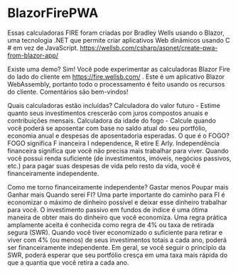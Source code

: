 # BlazorFirePWA
 Essas calculadoras FIRE foram criadas por Bradley Wells usando o Blazor, uma tecnologia .NET que permite criar aplicativos Web dinâmicos usando C # em vez de JavaScript.
 https://wellsb.com/csharp/aspnet/create-pwa-from-blazor-app/

Existe uma demo?
Sim! Você pode experimentar as calculadoras Blazor Fire do lado do cliente em https://fire.wellsb.com/ . Este é um aplicativo Blazor WebAssembly, portanto todo o processamento é feito usando os recursos do cliente. 
Comentários são bem-vindos!

Quais calculadoras estão incluídas?
Calculadora do valor futuro - Estime quanto seus investimentos crescerão com juros compostos anuais e contribuições mensais.
Calculadora da idade do fogo - Calcule quando você poderá se aposentar com base no saldo atual do seu portfólio, economia anual e despesas de aposentadoria esperadas.
O que é o FOGO?
FOGO significa F inanceira I ndependence, R etire E Arly. Independência financeira significa que você não precisa mais trabalhar para viver. Quando você possui renda suficiente (de investimentos, imóveis, negócios passivos, etc.) para pagar suas despesas de vida pelo resto da vida, você é financeiramente independente.

Como me torno financeiramente independente?
Gastar menos
Poupar mais
Ganhar mais
Quando serei FI?
Uma parte importante do caminho para FI é economizar o máximo de dinheiro possível e deixar esse dinheiro trabalhar para você. O investimento passivo em fundos de índice é uma ótima maneira de obter mais do dinheiro que você economiza. Uma regra prática amplamente aceita é conhecida como regra de 4% ou taxa de retirada segura (SWR). Quando você tiver economizado o suficiente para retirar e viver com 4% (ou menos) de seus investimentos totais a cada ano, poderá ser financeiramente independente. Em geral, se você seguir o princípio da SWR, poderá esperar que seu portfólio cresça em uma taxa mais rápida do que a quantia que você retira a cada ano.
